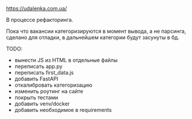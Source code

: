 https://udalenka.com.ua/

В процессе рефакторинга.

Пока что вакансии категоризируются в момент вывода, а не парсинга, сделано для отладки, в дальнейшем категории будут засунуты в бд.

TODO:
- вынести JS из HTML в отдельные файлы
- переписать app.py
- переписать first_data.js
- добавить FastAPI
- откалибровать категоризацию
- изменить роутинг на сайте
- покрыть тестами
- добавить venv/docker
- добавить необходимое в requirements
